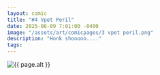 ```yaml
---
layout: comic
title: "#4 Vpet Peril"
date: 2025-06-09 7:01:00 -0400
image: "/assets/art/comicpages/3 vpet peril.png"
description: "Honk shooooo...."
tags: 
---
```


<img src="{{ site.baseurl }}{{ page.image }}" alt="{{ page.alt }}" title="{{ page.text }}" style="max-width:100%;max-height:100%;">
